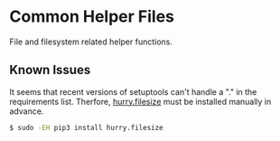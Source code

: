 # Common Helper Files

File and filesystem related helper functions.

## Known Issues
It seems that recent versions of setuptools can't handle a "." in the requirements list.
Therfore, [hurry.filesize](https://pypi.python.org/pypi/hurry.filesize) must be installed manually in advance.

```sh
$ sudo -EH pip3 install hurry.filesize
``` 

